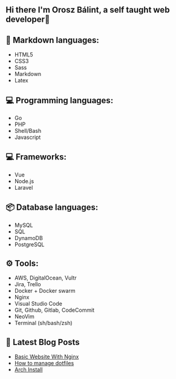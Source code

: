 ## Hi there I'm Orosz Bálint, a self taught web developer👋


## 📝 Markdown languages:


- HTML5
- CSS3
- Sass
- Markdown
- Latex

## 💻 Programming languages:

- Go
- PHP
- Shell/Bash
- Javascript

## 💻 Frameworks:

- Vue
- Node.js
- Laravel


## 📦 Database languages:

- MySQL
- SQL
- DynamoDB
- PostgreSQL

## ⚙️ Tools:

- AWS, DigitalOcean, Vultr
- Jira, Trello
- Docker + Docker swarm
- Nginx
- Visual Studio Code
- Git, Github, Gitlab, CodeCommit
- NeoVim
- Terminal (sh/bash/zsh)

## 📕 Latest Blog Posts
<!-- BLOG-POST-LIST:START -->
- [Basic Website With Nginx](https://oroszbalint.hu/posts/basic-website-with-nginx/)
- [How to manage dotfiles](https://oroszbalint.hu/posts/how-to-manage-dotfiles/)
- [Arch Install](https://oroszbalint.hu/posts/arch-install/)
<!-- BLOG-POST-LIST:END -->


